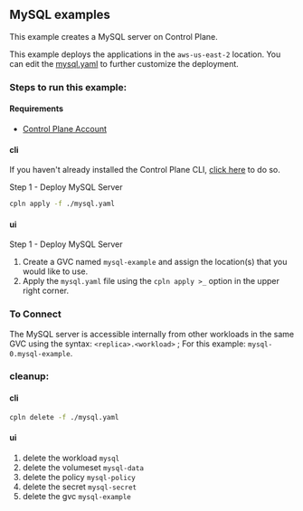## MySQL examples

This example creates a MySQL server on Control Plane.

This example deploys the applications in the `aws-us-east-2` location. You can edit the [mysql.yaml](./mysql.yaml) to further customize the deployment.

### Steps to run this example:

#### Requirements
* [Control Plane Account](https://controlplane.com)

#### cli

If you haven't already installed the Control Plane CLI, [click here](https://docs.controlplane.com/reference/cli) to do so.

Step 1 - Deploy MySQL Server

```bash
cpln apply -f ./mysql.yaml
```

#### ui

Step 1 - Deploy MySQL Server

1. Create a GVC named `mysql-example` and assign the location(s) that you would like to use.
2. Apply the `mysql.yaml` file using the `cpln apply >_` option in the upper right corner.

### To Connect

The MySQL server is accessible internally from other workloads in the same GVC using the syntax: `<replica>.<workload>` ; For this example: `mysql-0.mysql-example`.

### cleanup:

#### cli

```bash
cpln delete -f ./mysql.yaml
```

#### ui

1. delete the workload `mysql`
2. delete the volumeset `mysql-data`
3. delete the policy `mysql-policy`
4. delete the secret `mysql-secret`
5. delete the gvc `mysql-example`
